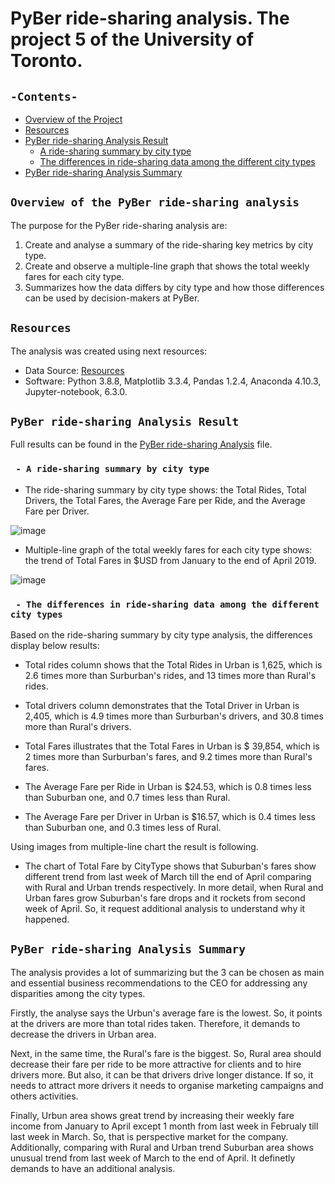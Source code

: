 # PyBer ride-sharing analysis. The project 5 of the University of Toronto.
## `-Contents-`	
	
- [Overview of the Project](#overview-of-the-PyBer-ride-sharing-analysis)	
- [Resources](#resources)	
- [PyBer ride-sharing Analysis Result](#PyBer-ride-sharing-Analysis-Result)	
  - [A ride-sharing summary by city type](#A-ride-sharing-summary-by-city-type)	
  - [The differences in ride-sharing data among the different city types](#The-differences-in-ride-sharing-data-among-the-different-city-types)		 
- [PyBer ride-sharing Analysis Summary](#PyBer-ride-sharing-Analysis-Summary)	
	
## `Overview of the PyBer ride-sharing analysis`	
	
The purpose for the PyBer ride-sharing analysis are: 	
1. Create and analyse a summary of the ride-sharing key metrics by city type.
2. Create and observe a multiple-line graph that shows the total weekly fares for each city type. 	
3. Summarizes how the data differs by city type and how those differences can be used by decision-makers at PyBer.	
## `Resources`	
The analysis was created using next resources:	
  - Data Source:  [Resources](./Resources/)	
  - Software: Python 3.8.8, Matplotlib 3.3.4, Pandas 1.2.4, Anaconda 4.10.3, Jupyter-notebook, 6.3.0.	
## `PyBer ride-sharing Analysis Result`	
	
Full results can be found in the [PyBer ride-sharing Analysis](./PyBer_Challenge.ipynb) file.	
  ### ` - A ride-sharing summary by city type`	

  - The ride-sharing summary by city type shows: the Total Rides, Total Drivers, the Total Fares, the Average Fare per Ride, and the Average Fare per Driver.

![image](https://user-images.githubusercontent.com/68247343/127799416-af9f19aa-8014-471d-8deb-6143c8406fd1.png)
  
  - Multiple-line graph of the total weekly fares for each city type shows: the trend of Total Fares in $USD from January to the end of April 2019.

![image](https://user-images.githubusercontent.com/68247343/127799475-5056a017-9e34-4fc4-a9ab-3af73e90e697.png)

  ### ` - The differences in ride-sharing data among the different city types`	

Based on the ride-sharing summary by city type analysis, the differences display below results:

  - Total rides column shows that the Total Rides in Urban is 1,625, which is 2.6 times more than Surburban's rides, and 13 times more than Rural's rides.

  - Total drivers column demonstrates that the Total Driver in Urban is 2,405, which is 4.9 times more than Surburban's drivers, and 30.8 times more than Rural's drivers.

  - Total Fares illustrates that the Total Fares in Urban is $ 39,854, which is 2 times more than Surburban's fares, and 9.2 times more than Rural's fares. 

  - The Average Fare per Ride in Urban is $24.53, which is 0.8 times less than Suburban one, and 0.7 times less than Rural.

  - The Average Fare per Driver in Urban is $16.57, which is 0.4 times less than Suburban one, and 0.3 times less of Rural.

 Using images from multiple-line chart the result is following.
  - The chart of Total Fare by CityType shows that Suburban's fares show different trend from last week of March till the end of April comparing with Rural and Urban trends respectively. In more detail, when Rural and Urban fares grow Suburban's fare drops and it rockets from second week of April. So, it request additional analysis to understand why it happened.

## `PyBer ride-sharing Analysis Summary`	

The analysis provides a lot of summarizing but the 3 can be chosen as main and essential business recommendations to the CEO for addressing any disparities among the city types.

Firstly, the analyse says the Urbun's average fare is the lowest. So, it points at the drivers are more than total rides taken. Therefore, it demands to decrease the drivers in Urban area. 

Next, in the same time, the Rural's fare is the biggest. So, Rural area should decrease their fare per ride to be more attractive for clients and to hire drivers more. But also, it can be that drivers drive longer distance. If so, it needs to attract more drivers it needs to organise marketing campaigns and others activities. 

Finally, Urbun area shows great trend by increasing their weekly fare income from January to April except 1 month from last week in Februaly till last week in March. So, that is perspective market for the company.
Additionally, comparing with Rural and Urban trend Suburban area shows unusual trend from last week of March to the end of April. It definetly demands to have an additional analysis.
